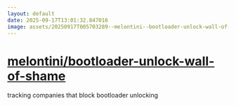 ```yaml
---
layout: default
date: 2025-09-17T13:01:32.847016
image: assets/20250917T005703289--melontini--bootloader-unlock-wall-of-shame--20250917T010243072--cropped.png
---
```


# [melontini/bootloader-unlock-wall-of-shame](https://github.com/melontini/bootloader-unlock-wall-of-shame)

tracking companies that block bootloader unlocking
